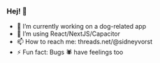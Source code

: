 ### Hej! 🖖

- 🔭 I’m currently working on a dog-related app
- 🌱 I’m using React/NextJS/Capacitor
- 📫 How to reach me: threads.net/@sidneyvorst
- ⚡ Fun fact: Bugs 🕷 have feelings too
